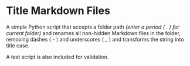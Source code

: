 ﻿# Title Markdown Files

A simple Python script that accepts a folder path _(enter a period ( . ) for current folder)_ and renames all non-hidden Markdown files in the folder, removing dashes ( - ) and underscores ( _ ) and transforms the string into title case.

A test script is also included for validation.
